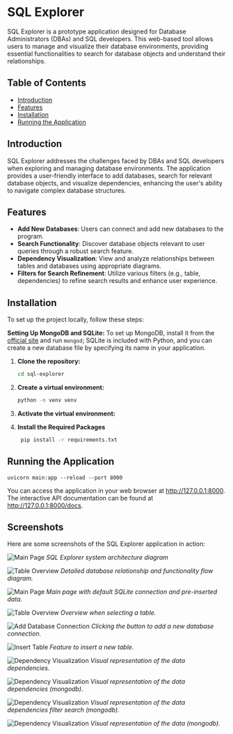 # SQL Explorer

SQL Explorer is a prototype application designed for Database Administrators (DBAs) and SQL developers. This web-based tool allows users to manage and visualize their database environments, providing essential functionalities to search for database objects and understand their relationships.

## Table of Contents

- [Introduction](#introduction)
- [Features](#features)
- [Installation](#installation)
- [Running the Application](#running-the-application)

## Introduction

SQL Explorer addresses the challenges faced by DBAs and SQL developers when exploring and managing database environments. The application provides a user-friendly interface to add databases, search for relevant database objects, and visualize dependencies, enhancing the user's ability to navigate complex database structures.

## Features

- **Add New Databases**: Users can connect and add new databases to the program.
- **Search Functionality**: Discover database objects relevant to user queries through a robust search feature.
- **Dependency Visualization**: View and analyze relationships between tables and databases using appropriate diagrams.
- **Filters for Search Refinement**: Utilize various filters (e.g., table, dependencies) to refine search results and enhance user experience.


## Installation

To set up the project locally, follow these steps:

   **Setting Up MongoDB and SQLite:**
   To set up MongoDB, install it from the [official site](https://www.mongodb.com/try/download/community) and run `mongod`; SQLite is included with Python, and you can create a new database file by specifying its name in your application.


1. **Clone the repository:**
   ```bash
   cd sql-explorer

2. **Create a virtual environment:**
   ```bash
   python -m venv venv

3. **Activate the virtual environment:**


4. **Install the Required Packages**
   ```bash
    pip install -r requirements.txt

## Running the Application
    uvicorn main:app --reload --port 8000

You can access the application in your web browser at http://127.0.0.1:8000. The interactive API documentation can be found at http://127.0.0.1:8000/docs.

## Screenshots

Here are some screenshots of the SQL Explorer application in action:

![Main Page](assets/screenshot10.png)
*SQL Explorer system architecture diagram*

![Table Overview](assets/screenshot9.png)
*Detailed database relationship and functionality flow diagram.*

![Main Page](assets/screenshot1.png)
*Main page with default SQLite connection and pre-inserted data.*

![Table Overview](assets/screenshot2.png)
*Overview when selecting a table.*

![Add Database Connection](assets/screenshot3.png)
*Clicking the button to add a new database connection.*

![Insert Table](assets/screenshot4.png)
*Feature to insert a new table.*

![Dependency Visualization](assets/screenshot5.png)
*Visual representation of the data dependencies.*

![Dependency Visualization](assets/screenshot6.png)
*Visual representation of the data dependencies (mongodb).*


![Dependency Visualization](assets/screenshot7.png)
*Visual representation of the data dependencies filter search (mongodb).*


![Dependency Visualization](assets/screenshot8.png)
*Visual representation of the data (mongodb).*